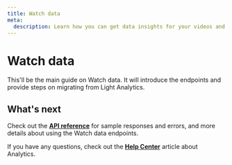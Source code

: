 ```yaml
---
title: Watch data
meta: 
  description: Learn how you can get data insights for your videos and live streams using api.video's Analytics solution.
---
```


# Watch data

This'll be the main guide on Watch data. It will introduce the endpoints and provide steps on migrating from Light Analytics.

## What's next

Check out the **[API reference](/reference/api/Analytics)** for sample responses and errors, and more details about using the Watch data endpoints.

If you have any questions, check out the **[Help Center](https://help.api.video/en/articles/7983849-analytics)** article about Analytics.